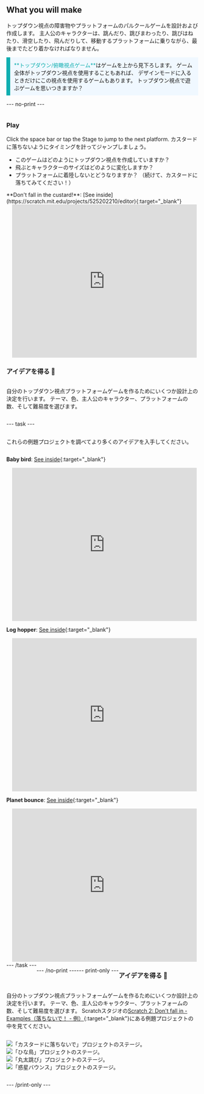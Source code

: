 ## What you will make

トップダウン視点の障害物やプラットフォームのパルクールゲームを設計および作成します。 主人公のキャラクターは、跳んだり、跳びまわったり、跳びはねたり、滑空したり、飛んだりして、移動するプラットフォームに乗りながら、最後までたどり着かなければなりません。

<p style="border-left: solid; border-width:10px; border-color: #0faeb0; background-color: aliceblue; padding: 10px;">
<span style="color: #0faeb0">**トップダウン/俯瞰視点ゲーム**</span>はゲームを上から見下ろします。 ゲーム全体がトップダウン視点を使用することもあれば、 デザインモードに入るときだけにこの視点を使用するゲームもあります。 トップダウン視点で遊ぶゲームを思いつきますか？ 
</p>

--- no-print ---

<div style="display: flex; flex-wrap: wrap">
<div style="flex-basis: 175px; flex-grow: 1">  

### Play

Click the space bar or tap the Stage to jump to the next platform. カスタードに落ちないようにタイミングを計ってジャンプしましょう。

+ このゲームはどのようにトップダウン視点を作成していますか？ 
+ 飛ぶとキャラクターのサイズはどのように変化しますか？ 
+ プラットフォームに着陸しないとどうなりますか？ （続けて、カスタードに落ちてみてください！）

</div>

<div>
**Don't fall in the custard!**: [See inside](https://scratch.mit.edu/projects/525202210/editor){:target="_blank"}
<div class="scratch-preview" style="margin-left: 15px;">
  <iframe allowtransparency="true" width="485" height="402" src="https://scratch.mit.edu/projects/embed/525202210/?autostart=false" frameborder="0"></iframe>
</div>

</div>

### アイデアを得る 💭

自分のトップダウン視点プラットフォームゲームを作るためにいくつか設計上の決定を行います。 テーマ、色、主人公のキャラクター、プラットフォームの数、そして難易度を選びます。

--- task ---

これらの例題プロジェクトを調べてより多くのアイデアを入手してください。

**Baby bird**: [See inside](https://scratch.mit.edu/projects/525236983/editor){:target="_blank"}
<div class="scratch-preview" style="margin-left: 15px;">
  <iframe allowtransparency="true" width="485" height="402" src="https://scratch.mit.edu/projects/embed/525236983/?autostart=false" frameborder="0"></iframe>
</div>

**Log hopper**: [See inside](https://scratch.mit.edu/projects/525236345/editor){:target="_blank"}
<div class="scratch-preview" style="margin-left: 15px;">
  <iframe allowtransparency="true" width="485" height="402" src="https://scratch.mit.edu/projects/embed/525236345/?autostart=false" frameborder="0"></iframe>
</div>

**Planet bounce**: [See inside](https://scratch.mit.edu/projects/525236603/editor){:target="_blank"}
<div class="scratch-preview" style="margin-left: 15px;">
  <iframe allowtransparency="true" width="485" height="402" src="https://scratch.mit.edu/projects/embed/525236603/?autostart=false" frameborder="0"></iframe>
</div>
--- /task ---

--- /no-print ---

--- print-only ---

### アイデアを得る 💭

自分のトップダウン視点プラットフォームゲームを作るためにいくつか設計上の決定を行います。 テーマ、色、主人公のキャラクター、プラットフォームの数、そして難易度を選びます。 Scratchスタジオの[Scratch 2: Don't fall in - Examples（落ちないで！ - 例）](https://scratch.mit.edu/studios/29599110/){:target="_blank"}にある例題プロジェクトの中を見てください。

![「カスタードに落ちないで」プロジェクトのステージ。](images/custard.png) ![「ひな鳥」プロジェクトのステージ。](images/bird.png) ![「丸太跳び」プロジェクトのステージ。](images/frog.png) ![「惑星バウンス」プロジェクトのステージ。](images/space.png)

--- /print-only ---

 
